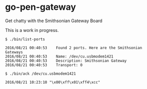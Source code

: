 # go-pen-gateway

Get chatty with the Smithsonian Gateway Board

This is a work in progress.

```
$ ./bin/list-ports

2016/08/21 00:40:53    Found 2 ports. Here are the Smithsonian Gateways
2016/08/21 00:40:53    Name: /dev/cu.usbmodem1421
2016/08/21 00:40:53    Description: Smithsonian Gateway
2016/08/21 00:40:53    Transport: 0
```

```
$ ./bin/ack /dev/cu.usbmodem1421

2016/08/21 10:23:10 "\x00\xff\x01\xff4\xcc"
```
